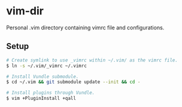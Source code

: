 # vim-dir

Personal .vim directory containing vimrc file and configurations.

## Setup
```bash
# Create symlink to use _vimrc within ~/.vim/ as the vimrc file.
$ ln -s ~/.vim/_vimrc ~/.vimrc

# Install Vundle submodule.
$ cd ~/.vim && git submodule update --init && cd -

# Install plugins through Vundle.
$ vim +PluginInstall +qall
```
